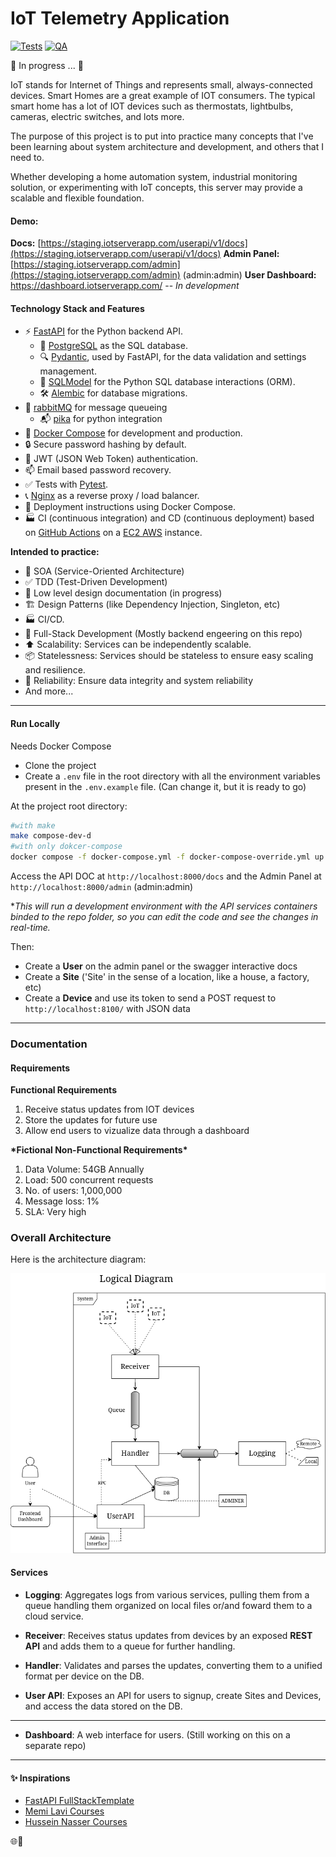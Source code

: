 # IoT Telemetry Application
[![Tests](https://github.com/kaiosatiro/iot_server/actions/workflows/deploy-staging.yml/badge.svg)](https://github.com/kaiosatiro/iot_server/actions/workflows/deploy-staging.yml)
[![QA](https://github.com/kaiosatiro/iot_server/actions/workflows/qa.yml/badge.svg)](https://github.com/kaiosatiro/iot_server/actions/workflows/qa.yml)

:construction: In progress ... :construction:

IoT stands for Internet of Things and represents small, always-connected devices. Smart Homes are a great example of IOT consumers. The typical smart home has a lot of IOT devices such as thermostats, lightbulbs, cameras, electric switches, and lots more. 

The purpose of this project is to put into practice many concepts that I've been learning about system architecture and development, and others that I need to.

Whether developing a home automation system, industrial monitoring solution, or experimenting with IoT concepts, this server may provide a scalable and flexible foundation.

#### Demo: 
**Docs:** [https://staging.iotserverapp.com/userapi/v1/docs](https://staging.iotserverapp.com/userapi/v1/docs)
**Admin Panel:** [https://staging.iotserverapp.com/admin](https://staging.iotserverapp.com/admin) (admin:admin)
**User Dashboard:** https://dashboard.iotserverapp.com/  -- *In development* 

#### Technology Stack and Features

- ⚡ [FastAPI](https://fastapi.tiangolo.com/) for the Python backend API.
  - 💾 [PostgreSQL](https://www.postgresql.org/) as the SQL database.
  - 🔍 [Pydantic](https://docs.pydantic.dev/latest/), used by FastAPI, for the data validation and settings management.
  - 🧰 [SQLModel](https://sqlmodel.tiangolo.com/) for the Python SQL database interactions (ORM).
  - 🛠️ [Alembic](https://alembic.sqlalchemy.org/) for database migrations.
- 🐇 [rabbitMQ](https://www.rabbitmq.com/) for message queueing
  - 📬 [pika](https://pika.readthedocs.io/en/stable/) for python integration
- 🐋 [Docker Compose](https://www.docker.com/) for development and production.
- 🔒 Secure password hashing by default.
- 🔑 JWT (JSON Web Token) authentication.
- 📫 Email based password recovery.
- ✅ Tests with [Pytest](https://docs.pytest.org/en/stable/).
- 📞 [Nginx](https://nginx.org/en/) as a reverse proxy / load balancer.
- 🚢 Deployment instructions using Docker Compose.
- 🏭 CI (continuous integration) and CD (continuous deployment) based on [GitHub Actions](https://docs.github.com/en/actions) on a [EC2 AWS](https://aws.amazon.com/pt/ec2/) instance.

**Intended to practice:**
- 📐 SOA (Service-Oriented Architecture)
- ✅ TDD (Test-Driven Development)
- 📝 Low level design documentation (in progress)
- 🏗️ Design Patterns (like Dependency Injection, Singleton, etc)
- 🏭 CI/CD.
- 🚀 Full-Stack Development (Mostly backend engeering on this repo)
- :arrow_up: Scalability: Services can be independently scalable.
- 📦 Statelessness: Services should be stateless to ensure easy scaling and resilience.
- 🧱 Reliability: Ensure data integrity and system reliability
- And more...

---

#### Run Locally
Needs Docker Compose

- Clone the project
- Create a `.env` file in the root directory with all the environment variables present in the `.env.example` file. (Can change it, but it is ready to go)

At the project root directory:
```bash
#with make
make compose-dev-d
#with only dokcer-compose
docker compose -f docker-compose.yml -f docker-compose-override.yml up --build -d
```
Access the API DOC at `http://localhost:8000/docs` and the Admin Panel at `http://localhost:8000/admin` (admin:admin)

**This will run a development environment with the API services containers binded to the repo folder, so you can edit the code and see the changes in real-time.*

Then: 
- Create a **User** on the admin panel or the swagger interactive docs
- Create a **Site** ('Site' in the sense of a location, like a house, a factory, etc)
- Create a **Device** and use its token to send a POST request to `http://localhost:8100/` with JSON data

---
### Documentation

#### Requirements
**Functional Requirements**
1. Receive status updates from IOT devices
2. Store the updates for future use
3. Allow end users to vizualize data through a dashboard

**\*Fictional Non-Functional Requirements\***
1. Data Volume: 54GB Annually
2. Load: 500 concurrent requests
3. No. of users: 1,000,000
4. Message loss: 1%
5. SLA: Very high

### Overall Architecture
Here is the architecture diagram:

<div style="text-align: center;">
  <img src="/doc/logic_diagram.png" alt="Alt text" />
</div>

#### Services

- **Logging**: Aggregates logs from various services, pulling them from a queue handling them organized on local files or/and foward them to a cloud service.

- **Receiver**: Receives status updates from devices by an exposed **REST API** and adds them to a queue for further handling.
- **Handler**: Validates and parses the updates, converting them to a unified format per device on the DB.
- **User API**: Exposes an API for users to signup, create Sites and Devices, and access the data stored on the DB. 
- ------
- **Dashboard**: A web interface for users. (Still working on this on a separate repo)
---
#### ✨ Inspirations
- [FastAPI FullStackTemplate](https://github.com/fastapi/full-stack-fastapi-template)
-  [Memi Lavi Courses](https://www.linkedin.com/in/memilavi/)
-  [Hussein Nasser Courses](https://www.linkedin.com/in/hnaser/)


🌐🚀